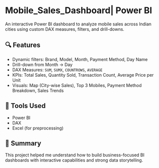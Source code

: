 # Mobile_Sales_Dashboard| Power BI

An interactive Power BI dashboard to analyze mobile sales across Indian cities using custom DAX measures, filters, and drill-downs.
## 🔍 Features
- Dynamic filters: Brand, Model, Month, Payment Method, Day Name
- Drill-down from Month → Day
- DAX Measures: `SUM`, `SUMX`, `COUNTROWS`, `AVERAGE`
- KPIs: Total Sales, Quantity Sold, Transaction Count, Average Price per Unit
- Visuals: Map (City-wise Sales), Top 3 Mobiles, Payment Method Breakdown, Sales Trends

## 📂 Tools Used
- Power BI
- DAX
- Excel (for preprocessing)

  
## 📌 Summary
This project helped me understand how to build business-focused BI dashboards with interactive capabilities and strong data storytelling.
